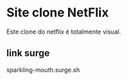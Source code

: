 # Site clone NetFlix

Este clone do netflix é totalmente visual.

## link surge 
sparkling-mouth.surge.sh

